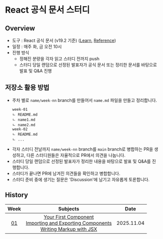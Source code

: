 # React 공식 문서 스터디

## Overview

- 도구 : React 공식 문서 (v19.2 기준) ([Learn](https://react.dev/learn), [Reference](https://react.dev/reference/react))
- 일정 : 매주 화, 금 오전 10시
- 진행 방식
    - 정해진 분량을 각자 읽고 스터디 전까지 push
    - 스터디 당일 랜덤으로 선정된 발표자가 공식 문서 또는 정리한 문서를 바탕으로 발표 및 Q&A 진행

## 저장소 활용 방법

- 주차 별로 `name/week-nn` branch를 만들어서 `name.md` 파일을 만들고 정리합니다.
    ```
    week-01
    ㄴ README.md
    ㄴ name1.md
    ㄴ name2.md
    week-02
    ㄴ README.md
    ㄴ ...
    ``` 
- 각자 스터디 전날까지 `name/week-nn` branch를 `main` branch로 병합하는 PR을 생성하고, 다른 스터디원들은 자율적으로 PR에서 의견을 나눕니다.
- 스터디 당일 랜덤으로 선정된 발표자가 정리한 내용을 바탕으로 발표 및 Q&A를 진행합니다.
- 스터디가 끝나면 PR에 남겨진 의견들을 확인하고 병합합니다.
- 스터디 준비 중에 생기는 질문은 'Discussion'에 남기고 자유롭게 토론합니다.

## History

| Week | Subjects |    Date    |
| :-: | :--: | :--------: |
|  [01](./week-01/)  | [Your First Component](https://react.dev/learn/your-first-component)<br>[Importing and Exporting Components](https://react.dev/learn/importing-and-exporting-components)<br>[Writing Markup with JSX](https://react.dev/learn/writing-markup-with-jsx) | 2025.11.04 |